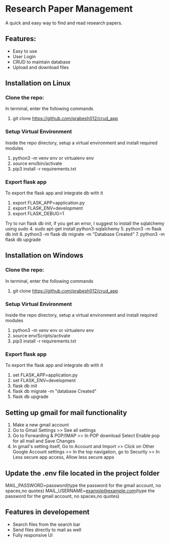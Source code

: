 # Research Paper Management

A quick and easy way to find and read research papers.

## Features:

- Easy to use
- User Login
- CRUD to maintain database
- Upload and download files

## Installation on Linux

### Clone the repo:

In terminal, enter the following commands

1. git clone https://github.com/prabesh012/crud_app

### Setup Virtual Environment

Inside the repo directory, setup a virtual environment and install required modules

1. python3 -m venv env or virtualenv env
2. source env/bin/activate
3. pip3 install -r requirements.txt

### Export flask app

To export the flask app and integrate db with it

1. export FLASK_APP=application.py
2. export FLASK_ENV=development
3. export FLASK_DEBUG=1

Try to run flask db init, if you get an error, I suggest to install the sqlalchemy using sudo 
4. sudo apt-get install python3-sqlalchemy
5. python3 -m flask db init
6. python3 -m flask db migrate -m "Database Created"
7. python3 -m flask db upgrade

## Installation on Windows

### Clone the repo:

In terminal, enter the following commands

1. git clone https://github.com/prabesh012/crud_app

### Setup Virtual Environment

Inside the repo directory, setup a virtual environment and install required modules

1. python3 -m venv env or virtualenv env
2. source env/Scripts/activate
3. pip3 install -r requirements.txt

### Export flask app

To export the flask app and integrate db with it

1. set FLASK_APP=application.py
2. set FLASK_ENV=development
3. flask db init
4. flask db migrate -m "database Created"
5. flask db upgrade

## Setting up gmail for mail functionality

1. Make a new gmail account
2. Go to Gmail Settings >> See all settings
3. Go to Forwarding & POP/IMAP >> In POP download Select Enable pop for all mail and Save Changes
4. In gmail's setting itself, Go to Account and Import >> Click on Other Google Account settings >> In the top navigation, go to Security >> In Less secure app access, Allow less secure apps

## Update the .env file located in the project folder

MAIL_PASSWORD=password(type the password for the gmail account, no spaces,no quotes)
MAIL_USERNAME=example@example.com(type the password for the gmail account, no spaces,no quotes)

## Features in developement

- Search files from the search bar
- Send files directly to mail as well
- Fully responsive UI
